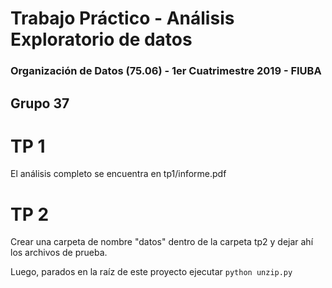 # Trabajo Práctico - Análisis Exploratorio de datos
### Organización de Datos (75.06) - 1er Cuatrimestre 2019 - FIUBA

## Grupo 37

# TP 1

El análisis completo se encuentra en tp1/informe.pdf

# TP 2

Crear una carpeta de nombre "datos" dentro de la carpeta tp2 y dejar ahí los archivos de prueba.

Luego, parados en la raíz de este proyecto ejecutar `python unzip.py`
